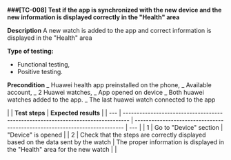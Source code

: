 **###[TC-008] Test if the app is synchronized with the new device and the new information is displayed correctly in the "Health" area**

**Description**
A new watch is added to the app and correct information is displayed in the "Health" area

**Type of testing:**

- Functional testing,
- Positive testing.

**Precondition**
_ Huawei health app preinstalled on the phone,
_ Available account,
_ 2 Huawei watches,
_ App opened on device
_ Both huawei watches added to the app.
_ The last huawei watch connected to the app

|     | **Test steps**                                                                   | **Expected results**                                                       |
| --- | -------------------------------------------------------------------------------- | -------------------------------------------------------------------------- | --- |
| 1   | Go to "Device" section                                                           | "Device" is opened                                                         |
| 2   | Check that the steps are correctly displayed based on the data sent by the watch | The proper information is displayed in the "Health" area for the new watch |     |
